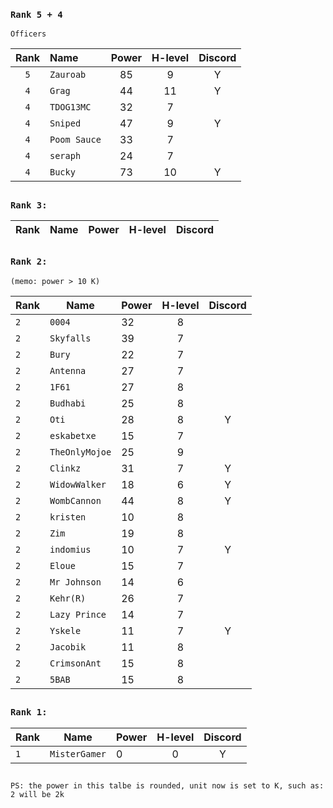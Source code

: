 ### `Rank 5 + 4`

```
Officers
```
| Rank  | Name | Power | H-level | Discord |
| :-------------: | :------------- | :-------------: |:-------------: |:-------------: |
| `5`  | `Zauroab`    |  85 | 9 | Y|
| `4`  | `Grag`       |  44 | 11| Y|
| `4`  | `TDOG13MC`   |  32 | 7 |
| `4`  | `Sniped`     | 47  | 9 | Y|
| `4`  | `Poom Sauce` | 33  | 7 |
| `4`  | `seraph`     |  24 | 7 |
| `4`  | `Bucky`      |  73 | 10| Y|


##
### `Rank 3:`
| Rank  | Name | Power | H-level | Discord |
| ------------- | ------------- | ------------- |:-------------: |:-------------: |


## 
### `Rank 2:` 
```
(memo: power > 10 K)
```
| Rank  | Name | Power | H-level | Discord |
| ------------- | ------------- | ------------- |:-------------: |:-------------: |
| `2`  | `0004`        | 32  | 8|
| `2`  | `Skyfalls`    | 39  | 7|
| `2`  | `Bury`        | 22  | 7|
| `2`  | `Antenna`     | 27  | 7|
| `2`  | `1F61`        | 27  | 8|
| `2`  | `Budhabi`     | 25  | 8|
| `2`  | `Oti`         | 28  | 8| Y|
| `2`  | `eskabetxe`   | 15  | 7|
| `2`  | `TheOnlyMojoe`| 25  | 9|
| `2`  | `Clinkz`      | 31  | 7| Y|
| `2`  | `WidowWalker` | 18  | 6| Y|
| `2`  | `WombCannon`  | 44  | 8| Y|
| `2`  | `kristen`     | 10  | 8|
| `2`  | `Zim`         | 19  | 8|
| `2`  | `indomius`    | 10  | 7| Y|
| `2`  | `Eloue`       | 15  | 7|
| `2`  | `Mr Johnson`  | 14  | 6|
| `2`  | `Kehr(R)`     | 26  | 7|
| `2`  | `Lazy Prince` | 14  | 7|
| `2`  | `Yskele`      | 11  | 7| Y|
| `2`  | `Jacobik`     | 11  | 8|
| `2`  | `CrimsonAnt`  | 15  | 8|
| `2`  | `5BAB`        | 15  | 8|







## 
### `Rank 1:`
| Rank  | Name | Power | H-level | Discord |
| ------------- | ------------- | ------------- |:-------------: |:-------------: |
| `1`  | `MisterGamer`  | 0  | 0 |  Y|

## 

`PS: the power in this talbe is rounded, unit now is set to K, such as: 2 will be 2k`
